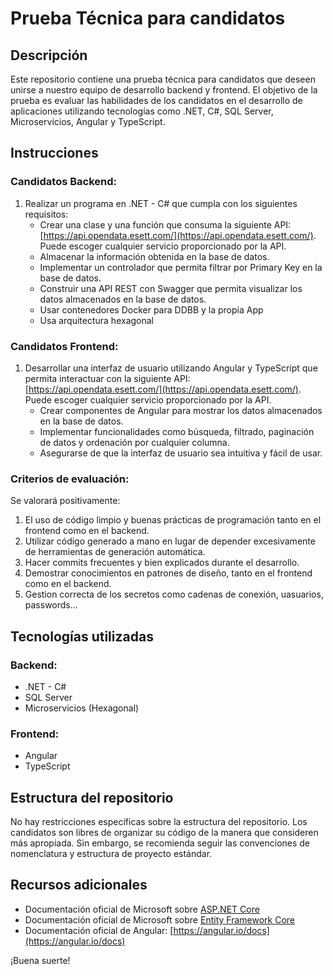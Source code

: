 # Prueba Técnica para candidatos

## Descripción

Este repositorio contiene una prueba técnica para candidatos que deseen unirse a nuestro equipo de desarrollo backend y frontend. El objetivo de la prueba es evaluar las habilidades de los candidatos en el desarrollo de aplicaciones utilizando tecnologías como .NET, C#, SQL Server, Microservicios, Angular y TypeScript.

## Instrucciones

### Candidatos Backend:

1. Realizar un programa en .NET - C# que cumpla con los siguientes requisitos:
    - Crear una clase y una función que consuma la siguiente API: [https://api.opendata.esett.com/](https://api.opendata.esett.com/). Puede escoger cualquier servicio proporcionado por la API.
    - Almacenar la información obtenida en la base de datos.
    - Implementar un controlador que permita filtrar por Primary Key en la base de datos.
    - Construir una API REST con Swagger que permita visualizar los datos almacenados en la base de datos.
    - Usar contenedores Docker para DDBB y la propia App
    - Usa arquitectura hexagonal 

### Candidatos Frontend:

1. Desarrollar una interfaz de usuario utilizando Angular y TypeScript que permita interactuar con la siguiente API: [https://api.opendata.esett.com/](https://api.opendata.esett.com/). Puede escoger cualquier servicio proporcionado por la API.
    - Crear componentes de Angular para mostrar los datos almacenados en la base de datos.
    - Implementar funcionalidades como búsqueda, filtrado, paginación de datos y ordenación por cualquier columna.
    - Asegurarse de que la interfaz de usuario sea intuitiva y fácil de usar.

### Criterios de evaluación:

Se valorará positivamente:

1. El uso de código limpio y buenas prácticas de programación tanto en el frontend como en el backend.
2. Utilizar código generado a mano en lugar de depender excesivamente de herramientas de generación automática.
3. Hacer commits frecuentes y bien explicados durante el desarrollo.
4. Demostrar conocimientos en patrones de diseño, tanto en el frontend como en el backend.
5. Gestion correcta de los secretos como cadenas de conexión, uasuarios, passwords...

## Tecnologías utilizadas

### Backend:
- .NET - C#
- SQL Server
- Microservicios (Hexagonal)

### Frontend:
- Angular
- TypeScript

## Estructura del repositorio

No hay restricciones específicas sobre la estructura del repositorio. Los candidatos son libres de organizar su código de la manera que consideren más apropiada. Sin embargo, se recomienda seguir las convenciones de nomenclatura y estructura de proyecto estándar.

## Recursos adicionales

- Documentación oficial de Microsoft sobre [ASP.NET Core](https://docs.microsoft.com/en-us/aspnet/core/?view=aspnetcore-6.0)
- Documentación oficial de Microsoft sobre [Entity Framework Core](https://docs.microsoft.com/en-us/ef/core/)
- Documentación oficial de Angular: [https://angular.io/docs](https://angular.io/docs)

¡Buena suerte!
